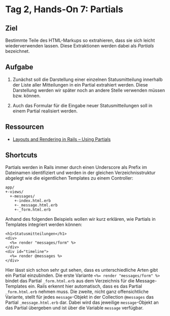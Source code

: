 # Tag 2, Hands-On 7: Partials

## Ziel

Bestimmte Teile des HTML-Markups so extrahieren, dass sie sich leicht
wiederverwenden lassen. Diese Extraktionen werden dabei als *Partials*
bezeichnet.

## Aufgabe

1. Zunächst soll die Darstellung einer einzelnen Statusmitteilung innerhalb
der Liste aller Mitteilungen in ein Partial extrahiert werden. Diese
Darstellung werden wir später noch an andere Stelle verwenden müssen bzw.
können.

2. Auch das Formular für die Eingabe neuer Statusmitteilungen soll in einem
Partial realisiert werden.

## Ressourcen

* [Layouts and Rendering in Rails – Using Partials](http://guides.rails.info/layouts_and_rendering.html#using-partials "Layouts and Rendering in Rails – Using Partials")

## Shortcuts

Partials werden in Rails immer durch einen Underscore als Prefix im Dateinamen
identifiziert und werden in der gleichen Verzeichnisstruktur abgelegt wie die eigentlichen
Templates zu einem Controller:

    app/
    +-views/
      +-messages/
        +-index.html.erb
        +-_message.html.erb
        +-_form.html.erb
        
Anhand des folgenden Beispiels wollen wir kurz erklären, wie Partials in Templates
integriert werden können:

    <h1>Statusmitteilungen</h1>
    <div>
      <%= render "messages/form" %>
    </div>
    <div id="timeline">
      <%= render @messages %>
    </div>

Hier lässt sich schon sehr gut sehen, dass es unterschiedliche Arten gibt ein
Partial einzubinden. Die erste Variante `<%= render "messages/form" %>` bindet
das Partial `_form.html.erb` aus dem Verzeichnis für die Message-Templates
ein. Rails erkennt hier automatisch, dass es das Partial `_form.html.erb`
nehmen muss. Die zweite, nicht ganz offensichtliche Variante, stellt für jedes
`message`-Objekt in der Collection `@messages` das Partial `_message.html.erb`
dar. Dabei wird das jeweilige `message`-Objekt an das Partial übergeben und
ist über die Variable `message` verfügbar.